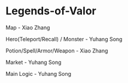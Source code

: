 # Legends-of-Valor

Map - Xiao Zhang

Hero(Teleport/Recall) / Monster - Yuhang Song

Potion/Spell/Armor/Weapon - Xiao Zhang

Market - Yuhang Song

Main Logic - Yuhang Song
